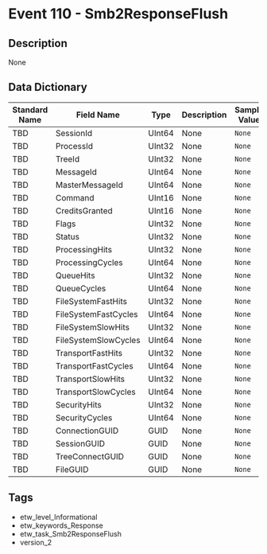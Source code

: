# Event 110 - Smb2ResponseFlush

## Description
None

## Data Dictionary
|Standard Name|Field Name|Type|Description|Sample Value|
|---|---|---|---|---|
|TBD|SessionId|UInt64|None|`None`|
|TBD|ProcessId|UInt32|None|`None`|
|TBD|TreeId|UInt32|None|`None`|
|TBD|MessageId|UInt64|None|`None`|
|TBD|MasterMessageId|UInt64|None|`None`|
|TBD|Command|UInt16|None|`None`|
|TBD|CreditsGranted|UInt16|None|`None`|
|TBD|Flags|UInt32|None|`None`|
|TBD|Status|UInt32|None|`None`|
|TBD|ProcessingHits|UInt32|None|`None`|
|TBD|ProcessingCycles|UInt64|None|`None`|
|TBD|QueueHits|UInt32|None|`None`|
|TBD|QueueCycles|UInt64|None|`None`|
|TBD|FileSystemFastHits|UInt32|None|`None`|
|TBD|FileSystemFastCycles|UInt64|None|`None`|
|TBD|FileSystemSlowHits|UInt32|None|`None`|
|TBD|FileSystemSlowCycles|UInt64|None|`None`|
|TBD|TransportFastHits|UInt32|None|`None`|
|TBD|TransportFastCycles|UInt64|None|`None`|
|TBD|TransportSlowHits|UInt32|None|`None`|
|TBD|TransportSlowCycles|UInt64|None|`None`|
|TBD|SecurityHits|UInt32|None|`None`|
|TBD|SecurityCycles|UInt64|None|`None`|
|TBD|ConnectionGUID|GUID|None|`None`|
|TBD|SessionGUID|GUID|None|`None`|
|TBD|TreeConnectGUID|GUID|None|`None`|
|TBD|FileGUID|GUID|None|`None`|

## Tags
* etw_level_Informational
* etw_keywords_Response
* etw_task_Smb2ResponseFlush
* version_2